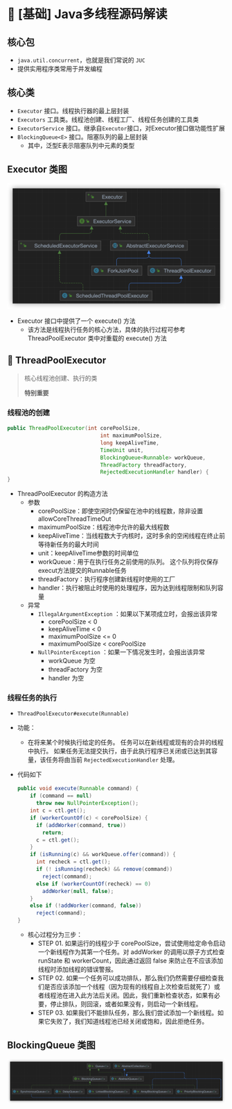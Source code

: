 # 🐤 [基础] Java多线程源码解读

## 核心包

- `java.util.concurrent`，也就是我们常说的 `JUC`
- 提供实用程序类常用于并发编程

## 核心类

- `Executor` 接口。线程执行器的最上层封装
- `Executors` 工具类。线程池创建、线程工厂、线程任务创建的工具类
- `ExecutorService` 接口。继承自`Executor`接口，对Executor接口做功能性扩展
- `BlockingQueue<E>` 接口。阻塞队列的最上层封装
  - 其中，泛型E表示阻塞队列中元素的类型

## Executor 类图

![image-20220716141251042](images/image-20220716141251042.png)

- Executor 接口中提供了一个 execute() 方法
  - 该方法是线程执行任务的核心方法，具体的执行过程可参考 ThreadPoolExecutor 类中对重载的 execute() 方法

## :star2: ThreadPoolExecutor

> 核心线程池创建、执行的类
>
> **特别重要**

### 线程池的创建

```java
public ThreadPoolExecutor(int corePoolSize,
                              int maximumPoolSize,
                              long keepAliveTime,
                              TimeUnit unit,
                              BlockingQueue<Runnable> workQueue,
                              ThreadFactory threadFactory,
                              RejectedExecutionHandler handler) {
}
```

- ThreadPoolExecutor 的构造方法
  - 参数
    - corePoolSize：即使空闲时仍保留在池中的线程数，除非设置 allowCoreThreadTimeOut
    - maximumPoolSize：线程池中允许的最大线程数
    - keepAliveTime：当线程数大于内核时，这时多余的空闲线程在终止前等待新任务的最大时间
    - unit：keepAliveTime参数的时间单位
    - workQueue：用于在执行任务之前使用的队列。 这个队列将仅保存execut方法提交的Runnable任务
    - threadFactory：执行程序创建新线程时使用的工厂
    - handler：执行被阻止时使用的处理程序，因为达到线程限制和队列容量
  - 异常
    - `IllegalArgumentException` ：如果以下某项成立时，会报出该异常
      - corePoolSize < 0
      - keepAliveTime < 0
      - maximumPoolSize <= 0
      - maximumPoolSize < corePoolSize
    - `NullPointerException` ：如果一下情况发生时，会报出该异常
      - workQueue 为空
      - threadFactory 为空 
      - handler 为空

### 线程任务的执行

- `ThreadPoolExecutor#execute(Runnable)` 

- 功能：

  - 在将来某个时候执行给定的任务。 任务可以在新线程或现有的合并的线程中执行。 如果任务无法提交执行，由于此执行程序已关闭或已达到其容量，该任务将由当前 `RejectedExecutionHandler` 处理。

- 代码如下

  ```java
  public void execute(Runnable command) {
      if (command == null)
        throw new NullPointerException();
      int c = ctl.get();
      if (workerCountOf(c) < corePoolSize) {
        if (addWorker(command, true))
          return;
        c = ctl.get();
      }
      if (isRunning(c) && workQueue.offer(command)) {
        int recheck = ctl.get();
        if (! isRunning(recheck) && remove(command))
          reject(command);
        else if (workerCountOf(recheck) == 0)
          addWorker(null, false);
      }
      else if (!addWorker(command, false))
        reject(command);
  }
  ```

  - 核心过程分为三步：
    - STEP 01. 如果运行的线程少于 corePoolSize，尝试使用给定命令启动一个新线程作为其第一个任务。对 addWorker 的调用以原子方式检查 runState 和 workerCount，因此通过返回 false 来防止在不应该添加线程时添加线程的错误警报。
    - STEP 02. 如果一个任务可以成功排队，那么我们仍然需要仔细检查我们是否应该添加一个线程（因为现有的线程自上次检查后就死了）或者线程池在进入此方法后关闭。因此，我们重新检查状态，如果有必要，停止排队，则回滚，或者如果没有，则启动一个新线程。
    - STEP 03. 如果我们不能排队任务，那么我们尝试添加一个新线程。如果它失败了，我们知道线程池已经关闭或饱和，因此拒绝任务。

## BlockingQueue 类图

![image-20220716144241236](images/image-20220716144241236.png)

